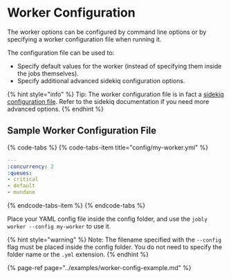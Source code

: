 # Worker Configuration

The worker options can be configured by command line options or by specifying a worker configuration file when running it.

The configuration file can be used to:

* Specify default values for the worker \(instead of specifying them inside the jobs themselves\).
* Specify additional advanced sidekiq configuration options.

{% hint style="info" %}
Tip: The worker configuration file is in fact a [sidekiq configuration file](https://github.com/mperham/sidekiq/wiki/Advanced-Options). Refer to the sidekiq documentation if you need more advanced options.
{% endhint %}

## Sample Worker Configuration File

{% code-tabs %}
{% code-tabs-item title="config/my-worker.yml" %}
```yaml
---
:concurrency: 2
:queues:
- critical
- default
- mundane
```
{% endcode-tabs-item %}
{% endcode-tabs %}

Place your YAML config file inside the config folder, and use the `jobly worker --config my-worker` to use it.

{% hint style="warning" %}
Note: The filename specified with the `--config` flag must be placed inside the config folder. You do not need to specify the folder name or the `.yml` extension.
{% endhint %}

{% page-ref page="../examples/worker-config-example.md" %}

